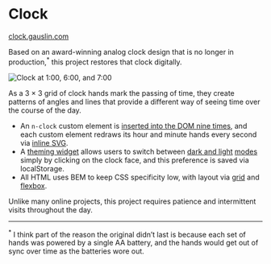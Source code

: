 # Clock

[clock.gauslin.com][url]

Based on an award-winning analog clock design that is no longer in production,<sup>*</sup> this project restores that clock digitally.

![Clock at 1:00, 6:00, and 7:00](https://assets.gauslin.com/images/screenshots/3-clocks.png)

As a 3 × 3 grid of clock hands mark the passing of time, they create patterns of angles and lines that provide a different way of seeing time over the course of the day. 

- An `n-clock` custom element is [inserted into the DOM nine times][nine_clocks], and each custom element redraws its hour and minute hands every second via [inline SVG][inline_svg].
- A [theming widget][theming] allows users to switch between [dark and light][theme_hash] [modes][theme_loop] simply by clicking on the clock face, and this preference is saved via localStorage.
- All HTML uses BEM to keep CSS specificity low, with layout via [grid][grid] and [flexbox][flexbox].

Unlike many online projects, this project requires patience and intermittent visits throughout the day.

---

<sup>*</sup> I think part of the reason the original didn’t last is because each set of hands was powered by a single AA battery, and the hands would get out of sync over time as the batteries wore out.


[url]: https://clock.gauslin.com

[nine_clocks]: https://github.com/bgauslin/clock/blob/f3cad130992503aa9a9f6188d2c39b9e4af27597/source/js/clock.js#L30-L35
[inline_svg]: https://github.com/bgauslin/clock/blob/289ce0834b04cb46c771238e391576a3ccc4305f/source/js/modules/Clock.js#L59-L79

[theming]: https://github.com/bgauslin/clock/blob/289ce0834b04cb46c771238e391576a3ccc4305f/source/js/modules/Theme.js#L11-L48
[theme_hash]: https://github.com/bgauslin/clock/blob/289ce0834b04cb46c771238e391576a3ccc4305f/source/stylus/config/constants.styl#L2-L21
[theme_loop]: https://github.com/bgauslin/clock/blob/289ce0834b04cb46c771238e391576a3ccc4305f/source/stylus/clock/theme.styl#L1-L23

[grid]: https://github.com/bgauslin/clock/blob/f3cad130992503aa9a9f6188d2c39b9e4af27597/source/stylus/clock/html.styl#L12-L16
[flexbox]: https://github.com/bgauslin/clock/blob/f3cad130992503aa9a9f6188d2c39b9e4af27597/source/stylus/clock/clocks.styl#L10-L14
